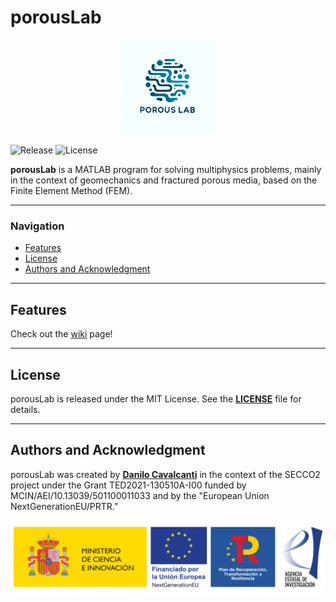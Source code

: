 # porousLab

<p align=center><img height="30.0%" width="30.0%" src="auxiliary/porousLabLogo2.png"></p>

![Release][release-image] 
![License][license-image]

[release-image]: https://img.shields.io/badge/release-1.0.0-green.svg?style=flat 

[license-image]: https://img.shields.io/badge/license-MIT-green.svg?style=flat

**porousLab** is a MATLAB program for solving multiphysics problems, mainly in the context of geomechanics and fractured porous media, based on the Finite Element Method (FEM).

---

### **Navigation**
- [Features](#features)
- [License](#license)
- [Authors and Acknowledgment](#authors-and-acknowledgment)

---

## **Features**

Check out the [wiki](https://github.com/dbcavalcanti/porousLab/wiki) page!

---

## **License**

porousLab is released under the MIT License. See the **[LICENSE](https://www.blackbox.ai/share/LICENSE)** file for details.

---

## **Authors and Acknowledgment**

porousLab was created by **[Danilo Cavalcanti](https://github.com/dbcavalcanti)** in the context of the SECCO2 project under the Grant TED2021-130510A-I00 funded by MCIN/AEI/10.13039/501100011033 and by the "European Union NextGenerationEU/PRTR.”

![SECCO2](figures/SECCO2.png)

